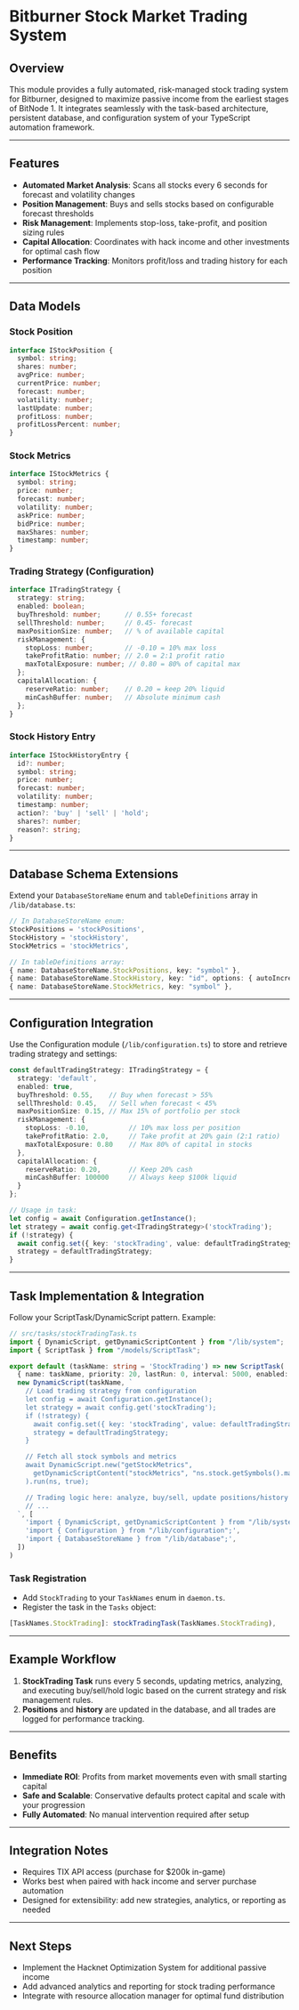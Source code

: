 # Bitburner Stock Market Trading System

## Overview
This module provides a fully automated, risk-managed stock trading system for Bitburner, designed to maximize passive income from the earliest stages of BitNode 1. It integrates seamlessly with the task-based architecture, persistent database, and configuration system of your TypeScript automation framework.

---

## Features
- **Automated Market Analysis**: Scans all stocks every 6 seconds for forecast and volatility changes
- **Position Management**: Buys and sells stocks based on configurable forecast thresholds
- **Risk Management**: Implements stop-loss, take-profit, and position sizing rules
- **Capital Allocation**: Coordinates with hack income and other investments for optimal cash flow
- **Performance Tracking**: Monitors profit/loss and trading history for each position

---

## Data Models

### Stock Position
```typescript
interface IStockPosition {
  symbol: string;
  shares: number;
  avgPrice: number;
  currentPrice: number;
  forecast: number;
  volatility: number;
  lastUpdate: number;
  profitLoss: number;
  profitLossPercent: number;
}
```

### Stock Metrics
```typescript
interface IStockMetrics {
  symbol: string;
  price: number;
  forecast: number;
  volatility: number;
  askPrice: number;
  bidPrice: number;
  maxShares: number;
  timestamp: number;
}
```

### Trading Strategy (Configuration)
```typescript
interface ITradingStrategy {
  strategy: string;
  enabled: boolean;
  buyThreshold: number;      // 0.55+ forecast
  sellThreshold: number;     // 0.45- forecast
  maxPositionSize: number;   // % of available capital
  riskManagement: {
    stopLoss: number;        // -0.10 = 10% max loss
    takeProfitRatio: number; // 2.0 = 2:1 profit ratio
    maxTotalExposure: number; // 0.80 = 80% of capital max
  };
  capitalAllocation: {
    reserveRatio: number;    // 0.20 = keep 20% liquid
    minCashBuffer: number;   // Absolute minimum cash
  };
}
```

### Stock History Entry
```typescript
interface IStockHistoryEntry {
  id?: number;
  symbol: string;
  price: number;
  forecast: number;
  volatility: number;
  timestamp: number;
  action?: 'buy' | 'sell' | 'hold';
  shares?: number;
  reason?: string;
}
```

---

## Database Schema Extensions
Extend your `DatabaseStoreName` enum and `tableDefinitions` array in `/lib/database.ts`:
```typescript
// In DatabaseStoreName enum:
StockPositions = 'stockPositions',
StockHistory = 'stockHistory',
StockMetrics = 'stockMetrics',

// In tableDefinitions array:
{ name: DatabaseStoreName.StockPositions, key: "symbol" },
{ name: DatabaseStoreName.StockHistory, key: "id", options: { autoIncrement: true } },
{ name: DatabaseStoreName.StockMetrics, key: "symbol" },
```

---

## Configuration Integration
Use the Configuration module (`/lib/configuration.ts`) to store and retrieve trading strategy and settings:
```typescript
const defaultTradingStrategy: ITradingStrategy = {
  strategy: 'default',
  enabled: true,
  buyThreshold: 0.55,    // Buy when forecast > 55%
  sellThreshold: 0.45,   // Sell when forecast < 45%
  maxPositionSize: 0.15, // Max 15% of portfolio per stock
  riskManagement: {
    stopLoss: -0.10,          // 10% max loss per position
    takeProfitRatio: 2.0,     // Take profit at 20% gain (2:1 ratio)
    maxTotalExposure: 0.80    // Max 80% of capital in stocks
  },
  capitalAllocation: {
    reserveRatio: 0.20,       // Keep 20% cash
    minCashBuffer: 100000     // Always keep $100k liquid
  }
};

// Usage in task:
let config = await Configuration.getInstance();
let strategy = await config.get<ITradingStrategy>('stockTrading');
if (!strategy) {
  await config.set({ key: 'stockTrading', value: defaultTradingStrategy });
  strategy = defaultTradingStrategy;
}
```

---

## Task Implementation & Integration
Follow your ScriptTask/DynamicScript pattern. Example:
```typescript
// src/tasks/stockTradingTask.ts
import { DynamicScript, getDynamicScriptContent } from "/lib/system";
import { ScriptTask } from "/models/ScriptTask";

export default (taskName: string = 'StockTrading') => new ScriptTask(
  { name: taskName, priority: 20, lastRun: 0, interval: 5000, enabled: true },
  new DynamicScript(taskName, `
    // Load trading strategy from configuration
    let config = await Configuration.getInstance();
    let strategy = await config.get('stockTrading');
    if (!strategy) {
      await config.set({ key: 'stockTrading', value: defaultTradingStrategy });
      strategy = defaultTradingStrategy;
    }

    // Fetch all stock symbols and metrics
    await DynamicScript.new("getStockMetrics",
      getDynamicScriptContent("stockMetrics", "ns.stock.getSymbols().map(s => ({ symbol: s, price: ns.stock.getPrice(s), forecast: ns.stock.getForecast(s), volatility: ns.stock.getVolatility(s), askPrice: ns.stock.getAskPrice(s), bidPrice: ns.stock.getBidPrice(s), maxShares: ns.stock.getMaxShares(s), timestamp: Date.now() }))", DatabaseStoreName.StockMetrics)
    ).run(ns, true);

    // Trading logic here: analyze, buy/sell, update positions/history
    // ...
  `, [
    'import { DynamicScript, getDynamicScriptContent } from "/lib/system";',
    'import { Configuration } from "/lib/configuration";',
    'import { DatabaseStoreName } from "/lib/database";',
  ])
)
```

### Task Registration
- Add `StockTrading` to your `TaskNames` enum in `daemon.ts`.
- Register the task in the `Tasks` object:
```typescript
[TaskNames.StockTrading]: stockTradingTask(TaskNames.StockTrading),
```

---

## Example Workflow
1. **StockTrading Task** runs every 5 seconds, updating metrics, analyzing, and executing buy/sell/hold logic based on the current strategy and risk management rules.
2. **Positions** and **history** are updated in the database, and all trades are logged for performance tracking.

---

## Benefits
- **Immediate ROI**: Profits from market movements even with small starting capital
- **Safe and Scalable**: Conservative defaults protect capital and scale with your progression
- **Fully Automated**: No manual intervention required after setup

---

## Integration Notes
- Requires TIX API access (purchase for $200k in-game)
- Works best when paired with hack income and server purchase automation
- Designed for extensibility: add new strategies, analytics, or reporting as needed

---

## Next Steps
- Implement the Hacknet Optimization System for additional passive income
- Add advanced analytics and reporting for stock trading performance
- Integrate with resource allocation manager for optimal fund distribution
